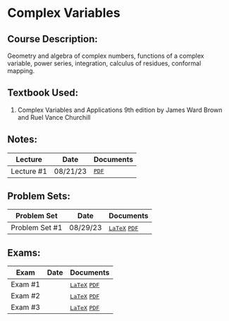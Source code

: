 # Complex Variables
## Course Description: 
Geometry and algebra of complex numbers, functions of a complex variable, power series, integration, calculus of residues, conformal mapping.

## Textbook Used:
1. Complex Variables and Applications 9th edition by James Ward Brown and Ruel Vance Churchill

## Notes:
| Lecture | Date | Documents |
| ------- | ---- | --------- |
| Lecture #1 | 08/21/23 | <kbd>[PDF]()</kbd> |

## Problem Sets:
| Problem Set | Date | Documents |
| -------- | ---- | ---------- |
| Problem Set #1 | 08/29/23 | <kbd>[LaTeX]()</kbd> <kbd>[PDF]()</kbd> |

## Exams:
| Exam | Date | Documents |
| ---- | ---- | --------- |
| Exam #1 | | <kbd>[LaTeX]()</kbd> <kbd>[PDF]()</kbd> |
| Exam #2 | | <kbd>[LaTeX]()</kbd> <kbd>[PDF]()</kbd> |
| Exam #3 | | <kbd>[LaTeX]()</kbd> <kbd>[PDF]()</kbd> |
